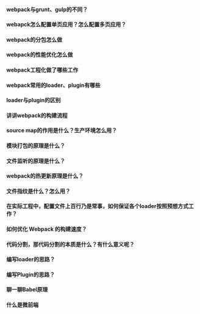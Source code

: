 #### webpack与grunt、gulp的不同？

#### webapck怎么配置单页应用？怎么配置多页应用？

#### webpack的分包怎么做

#### webpack的性能优化怎么做

#### webpack工程化做了哪些工作

#### webpack常用的loader、plugin有哪些

#### loader与plugin的区别

#### 讲讲webpack的构建流程

#### source map的作用是什么？生产环境怎么用？

#### 模块打包的原理是什么？

#### 文件监听的原理是什么？

#### webpack的热更新原理是什么？

#### 文件指纹是什么？怎么用？

#### 在实际工程中，配置文件上百行乃是常事，如何保证各个loader按照预想方式工作？

#### 如何优化 Webpack 的构建速度？

#### 代码分割，那代码分割的本质是什么？有什么意义呢？

#### 编写loader的思路？

#### 编写Plugin的思路？

#### 聊一聊Babel原理

#### 什么是微前端
